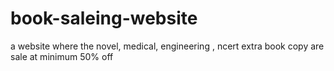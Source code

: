 # book-saleing-website
a website where the novel, medical, engineering , ncert extra book copy are sale at minimum 50% off
